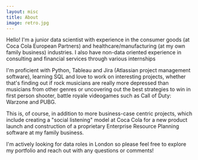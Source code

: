 ```yaml
---
layout: misc
title: About
image: retro.jpg
---
```


Hello! I'm a junior data scientist with experience in the consumer goods (at Coca Cola European Partners) and healthcare/manufacturing (at my own family business) industries. I also have non-data oriented experience in consulting and financial services through various internships


I'm proficient with Python, Tableau and Jira (Atlassian project management software), learning SQL and love to work on interesting projects, whether that's finding out if rock musicians are really more depressed than musicians from other genres or uncovering out the best strategies to win in first person shooter, battle royale videogames such as Call of Duty: Warzone and PUBG.

This is, of course, in addition to more business-case centric projects, which include creating a "social listening" model at Coca Cola for a new product launch and construction of a proprietary Enterprise Resource Planning software at my family business.

I'm actively looking for data roles in London so please feel free to explore my portfolio and reach out with any questions or comments!
